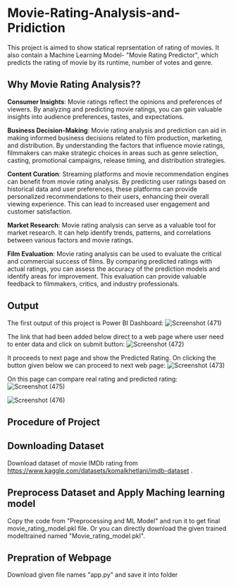# Movie-Rating-Analysis-and-Pridiction
This project is aimed to show statical reprsentation of rating of movies. It also contain a Machine Learning Model- "Movie Rating Predictor", which predicts the rating of movie by its runtime, number of votes and genre.

## Why Movie Rating Analysis??
**Consumer Insights**: Movie ratings reflect the opinions and preferences of viewers. By analyzing and predicting movie ratings, you can gain valuable insights into audience preferences, tastes, and expectations. 

**Business Decision-Making**: Movie rating analysis and prediction can aid in making informed business decisions related to film production, marketing, and distribution. By understanding the factors that influence movie ratings, filmmakers can make strategic choices in areas such as genre selection, casting, promotional campaigns, release timing, and distribution strategies.

**Content Curation**: Streaming platforms and movie recommendation engines can benefit from movie rating analysis. By predicting user ratings based on historical data and user preferences, these platforms can provide personalized recommendations to their users, enhancing their overall viewing experience. This can lead to increased user engagement and customer satisfaction.

**Market Research**: Movie rating analysis can serve as a valuable tool for market research. It can help identify trends, patterns, and correlations between various factors and movie ratings. 

**Film Evaluation**: Movie rating analysis can be used to evaluate the critical and commercial success of films. By comparing predicted ratings with actual ratings, you can assess the accuracy of the prediction models and identify areas for improvement. This evaluation can provide valuable feedback to filmmakers, critics, and industry professionals.

## Output
The first output of this project is Power BI Dashboard:
![Screenshot (471)](https://github.com/kanika1404/Movie-Rating-Analysis-and-Pridiction/assets/130000020/9148623b-23de-4257-a68a-c98ac392c5fe)

The link that had been added below direct to a web page where user need to enter data and click on submit button:
![Screenshot (472)](https://github.com/kanika1404/Movie-Rating-Analysis-and-Pridiction/assets/130000020/1b60c917-d9d8-4305-8173-307ad5b878ee)

It proceeds to next page and show the Predicted Rating. On clicking the button given below we can proceed to next web page:
![Screenshot (473)](https://github.com/kanika1404/Movie-Rating-Analysis-and-Pridiction/assets/130000020/005e32dc-f86d-4b67-aab3-b80dd165df5a)

On this page can compare real rating and predicted rating:
![Screenshot (475)](https://github.com/kanika1404/Movie-Rating-Analysis-and-Pridiction/assets/130000020/56daa107-fa36-4c66-931a-a1f5482082b4)

![Screenshot (476)](https://github.com/kanika1404/Movie-Rating-Analysis-and-Pridiction/assets/130000020/821c9b58-7451-4541-b589-89c16686d78c)


## Procedure of Project
## Downloading Dataset
Download dataset of movie IMDb rating from https://www.kaggle.com/datasets/komalkhetlani/imdb-dataset .

## Preprocess Dataset and Apply Maching learning model
Copy the code from "Preprocessing and ML Model" and run it to get final movie_rating_model.pkl file. Or you can directly download the given trained modeltrained named "Movie_rating_model.pkl".

## Prepration of Webpage 
Download given file names "app.py" and save it into folder 
